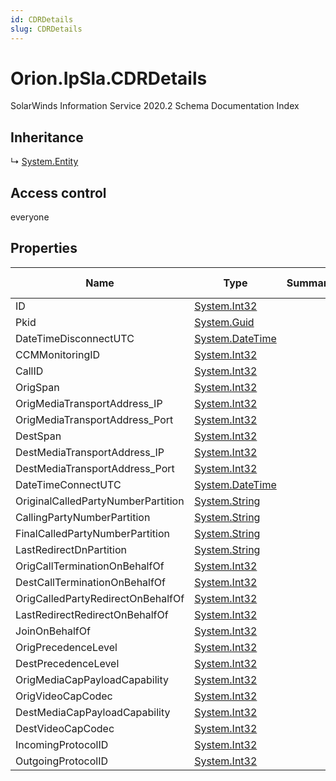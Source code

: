 ```yaml
---
id: CDRDetails
slug: CDRDetails
---
```


# Orion.IpSla.CDRDetails

SolarWinds Information Service 2020.2 Schema Documentation Index

## Inheritance

↳ [System.Entity](./../System/Entity)

## Access control

everyone

## Properties

| Name | Type | Summary | Access Control |
| ------ | ------ | ------ | ------ |
| ID | [System.Int32](https://docs.microsoft.com/en-us/dotnet/api/system.int32) |  | everyone |
| Pkid | [System.Guid](https://docs.microsoft.com/en-us/dotnet/api/system.guid) |  | everyone |
| DateTimeDisconnectUTC | [System.DateTime](https://docs.microsoft.com/en-us/dotnet/api/system.datetime) |  | everyone |
| CCMMonitoringID | [System.Int32](https://docs.microsoft.com/en-us/dotnet/api/system.int32) |  | everyone |
| CallID | [System.Int32](https://docs.microsoft.com/en-us/dotnet/api/system.int32) |  | everyone |
| OrigSpan | [System.Int32](https://docs.microsoft.com/en-us/dotnet/api/system.int32) |  | everyone |
| OrigMediaTransportAddress_IP | [System.Int32](https://docs.microsoft.com/en-us/dotnet/api/system.int32) |  | everyone |
| OrigMediaTransportAddress_Port | [System.Int32](https://docs.microsoft.com/en-us/dotnet/api/system.int32) |  | everyone |
| DestSpan | [System.Int32](https://docs.microsoft.com/en-us/dotnet/api/system.int32) |  | everyone |
| DestMediaTransportAddress_IP | [System.Int32](https://docs.microsoft.com/en-us/dotnet/api/system.int32) |  | everyone |
| DestMediaTransportAddress_Port | [System.Int32](https://docs.microsoft.com/en-us/dotnet/api/system.int32) |  | everyone |
| DateTimeConnectUTC | [System.DateTime](https://docs.microsoft.com/en-us/dotnet/api/system.datetime) |  | everyone |
| OriginalCalledPartyNumberPartition | [System.String](https://docs.microsoft.com/en-us/dotnet/api/system.string) |  | everyone |
| CallingPartyNumberPartition | [System.String](https://docs.microsoft.com/en-us/dotnet/api/system.string) |  | everyone |
| FinalCalledPartyNumberPartition | [System.String](https://docs.microsoft.com/en-us/dotnet/api/system.string) |  | everyone |
| LastRedirectDnPartition | [System.String](https://docs.microsoft.com/en-us/dotnet/api/system.string) |  | everyone |
| OrigCallTerminationOnBehalfOf | [System.Int32](https://docs.microsoft.com/en-us/dotnet/api/system.int32) |  | everyone |
| DestCallTerminationOnBehalfOf | [System.Int32](https://docs.microsoft.com/en-us/dotnet/api/system.int32) |  | everyone |
| OrigCalledPartyRedirectOnBehalfOf | [System.Int32](https://docs.microsoft.com/en-us/dotnet/api/system.int32) |  | everyone |
| LastRedirectRedirectOnBehalfOf | [System.Int32](https://docs.microsoft.com/en-us/dotnet/api/system.int32) |  | everyone |
| JoinOnBehalfOf | [System.Int32](https://docs.microsoft.com/en-us/dotnet/api/system.int32) |  | everyone |
| OrigPrecedenceLevel | [System.Int32](https://docs.microsoft.com/en-us/dotnet/api/system.int32) |  | everyone |
| DestPrecedenceLevel | [System.Int32](https://docs.microsoft.com/en-us/dotnet/api/system.int32) |  | everyone |
| OrigMediaCapPayloadCapability | [System.Int32](https://docs.microsoft.com/en-us/dotnet/api/system.int32) |  | everyone |
| OrigVideoCapCodec | [System.Int32](https://docs.microsoft.com/en-us/dotnet/api/system.int32) |  | everyone |
| DestMediaCapPayloadCapability | [System.Int32](https://docs.microsoft.com/en-us/dotnet/api/system.int32) |  | everyone |
| DestVideoCapCodec | [System.Int32](https://docs.microsoft.com/en-us/dotnet/api/system.int32) |  | everyone |
| IncomingProtocolID | [System.Int32](https://docs.microsoft.com/en-us/dotnet/api/system.int32) |  | everyone |
| OutgoingProtocolID | [System.Int32](https://docs.microsoft.com/en-us/dotnet/api/system.int32) |  | everyone |

